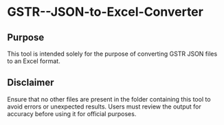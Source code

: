 # GSTR--JSON-to-Excel-Converter

## Purpose
This tool is intended solely for the purpose of converting GSTR JSON files to an Excel format.

## Disclaimer
Ensure that no other files are present in the folder containing this tool to avoid errors or unexpected results.
Users must review the output for accuracy before using it for official purposes.
